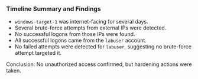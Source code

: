 ### Timeline Summary and Findings

- `windows-target-1` was internet-facing for several days.
- Several brute-force attempts from external IPs were detected.
- No successful logons from those IPs were found.
- All successful logons came from the `labuser` account.
- No failed attempts were detected for `labuser`, suggesting no brute-force attempt targeted it.

Conclusion: No unauthorized access confirmed, but hardening actions were taken.
